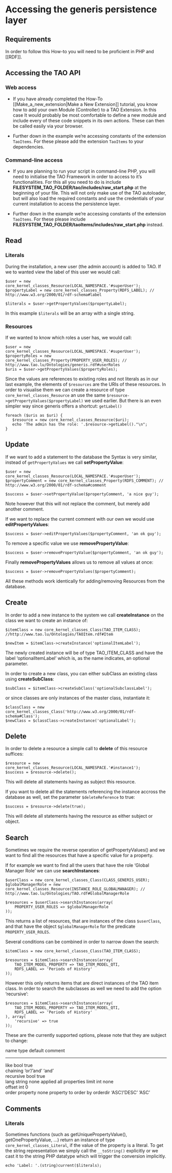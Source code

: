 <!--
author:
    - 'Joel Bout'
created_at: '2013-05-30 13:49:01'
updated_at: '2013-06-03 08:11:49'
tags:
    - Tutorials
-->



Accessing the generis persistence layer
=======================================

Requirements
------------

In order to follow this How-to you will need to be proficient in PHP and [[RDF]].

Accessing the TAO API
---------------------

### Web access

-   If you have already completed the How-To [[Make\_a\_new\_extension|Make a New Extension]] tutorial, you know how to add your own Module (Controller) to a TAO Extension. In this case It would probably be most comfortable to define a new module and include every of these code snippets in its own actions. These can then be called easily via your browser.

<!-- -->

-   Further down in the example we’re accessing constants of the extension `TaoItems`. For these please add the extension `TaoItems` to your dependencies.

### Command-line access

-   If you are planning to run your script in command-line PHP, you will need to initialise the TAO Framework in order to access to it’s functionalities. For this all you need to do is include **FILESYSTEM\_TAO\_FOLDER/tao/includes/raw\_start.php** at the beginning of your file. This will not only make use of the TAO autoloader, but will also load the required constants and use the credentials of your current installation to access the persistence layer.

<!-- -->

-   Further down in the example we’re accessing constants of the extension `TaoItems`. For these please include **FILESYSTEM\_TAO\_FOLDER/taoItems/includes/raw\_start.php** instead.

Read
----

### Literals

During the installation, a new user (the admin account) is added to TAO. If we to wanted view the label of this user we would call:

    $user = new core_kernel_classes_Resource(LOCAL_NAMESPACE.'#superUser');
    $propertyLabel = new core_kernel_classes_Property(RDFS_LABEL); // http://www.w3.org/2000/01/rdf-schema#label

    $literals = $user->getPropertyValues($propertyLabel);

In this example `$literals` will be an array with a single string.

### Resources

If we wanted to know which roles a user has, we would call:

    $user = new core_kernel_classes_Resource(LOCAL_NAMESPACE.'#superUser');
    $propertyRoles = new core_kernel_classes_Property(PROPERTY_USER_ROLES); // http://www.tao.lu/Ontologies/generis.rdf#userRoles
    $uris = $user->getPropertyValues($propertyRoles);

Since the values are references to existing roles and not literals as in our last example, the elements of `$resources` are the URIs of these resources. In order to visualise them we can create a resource of type `core_kernel_classes_Resource` an use the same `$resource->getPropertyValues($propertyLabel)` we used earlier. But there is an even simpler way since generis offers a shortcut: `getLabel()`

    foreach ($uris as $uri) {
       $resource = new core_kernel_classes_Resource($uri);
       echo 'The admin has the role: '.$resource->getLabel()."\n";
    }

Update
------

If we want to add a statement to the database the Syntax is very similar, instead of `getPropertyValues` we call **setPropertyValue**:

    $user = new core_kernel_classes_Resource(LOCAL_NAMESPACE.'#superUser');
    $propertyComment = new core_kernel_classes_Property(RDFS_COMMENT); // http://www.w3.org/2000/01/rdf-schema#comment

    $success = $user->setPropertyValue($propertyComment, 'a nice guy');

Note however that this will not replace the comment, but merely add another comment.

If we want to replace the current comment with our own we would use **editPropertyValues**:

    $success = $user->editPropertyValues($propertyComment, 'an ok guy');

To remove a specific value we use **removePropertyValue**:

    $success = $user->removePropertyValue($propertyComment, 'an ok guy');

Finally **removePropertyValues** allows us to remove all values at once:

    $success = $user->removePropertyValues($propertyComment);

All these methods work identically for adding/removing Resources from the database.

Create
------

In order to add a new instance to the system we call **createInstance** on the class we want to create an instance of:

    $itemClass = new core_kernel_classes_Class(TAO_ITEM_CLASS); //http://www.tao.lu/Ontologies/TAOItem.rdf#Item

    $newItem = $itemClass->createInstance('optionalItemLabel');

The newly created instance will be of type TAO\_ITEM\_CLASS and have the label ‘optionalItemLabel’ which is, as the name indicates, an optional parameter.

In order to create a new class, you can either subClass an existing class using **createSubClass**:

    $subClass = $itemClass->createSubClass('optionalSubclassLabel');

or since classes are only instances of the master class, instantiate it:

    $classClass = new core_kernel_classes_Class('http://www.w3.org/2000/01/rdf-schema#Class');
    $newClass = $classClass->createInstance('optionalLabel'); 

Delete
------

In order to delete a resource a simple call to **delete** of this resource suffices:

    $resource = new core_kernel_classes_Resource(LOCAL_NAMESPACE.'#instance1');
    $success = $resource->delete();

This will delete all statements having as subject this resource.

If you want to delete all the statements referencing the instance accross the database as well, set the parameter `$deleteReference` to true:

    $success = $resource->delete(true);

This will delete all statements having the resource as either subject or object.

Search
------

Sometimes we require the reverse operation of getPropertyValues() and we want to find all the resources that have a specific value for a property.

If for example we want to find all the users that have the role ‘Global Manager Role’ we can use **searchInstances**:

    $userClass = new core_kernel_classes_Class(CLASS_GENERIS_USER);
    $globalManagerRole = new core_kernel_classes_Resource(INSTANCE_ROLE_GLOBALMANAGER); // http://www.tao.lu/Ontologies/TAO.rdf#GlobalManagerRole

    $resources = $userClass->searchInstances(array(
        PROPERTY_USER_ROLES => $globalManagerRole
    ));

This returns a list of resources, that are instances of the class `$userClass`, and that have the object `$globalManagerRole` for the predicate `PROPERTY_USER_ROLES`.

Several conditions can be combined in order to narrow down the search:

    $itemClass = new core_kernel_classes_Class(TAO_ITEM_CLASS);

    $resources = $itemClass->searchInstances(array(
        TAO_ITEM_MODEL_PROPERTY => TAO_ITEM_MODEL_QTI,
        RDFS_LABEL => 'Periods of History'
    ));

However this only returns items that are direct instances of the TAO item class. In order to search the subclasses as well we need to add the option ‘recursive’:

    $resources = $itemClass->searchInstances(array(
        TAO_ITEM_MODEL_PROPERTY => TAO_ITEM_MODEL_QTI,
        RDFS_LABEL => 'Periods of History'
    ), array(
        'recursive' => true
    ));

These are the currently supported options, please note that they are subject to change:

  name        type           default   comment
  ----------- -------------- --------- ------------------------
  like        bool           true      
  chaining    ‘or’/’and’     ‘and’     
  recursive   bool           true      
  lang        string         none      applied all properties
  limit       int            none      
  offset      int            0         
  order       property       none      property to order by
  orderdir    ‘ASC’/’DESC’   ’ASC’     

Comments
--------

### Literals

Sometimes functions (such as getUniquePropertyValue(), getOnePropertyValue, …) return an instance of type `core_kernel_classes_Literal`, if the value of the property is a literal. To get the string representation we simply call the `__toString()` explicitly or we cast it to the string PHP datatype which will trigger the conversion implicitly.

    echo 'Label: '.(string)current($literals);

